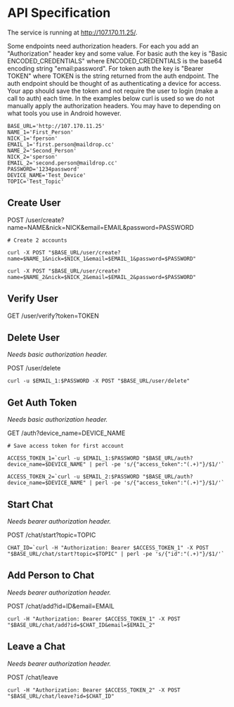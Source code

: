 # API Specification

The service is running at <http://107.170.11.25/>.

Some endpoints need authorization headers. For each you add an "Authorization" header key and some value. For basic auth the key is "Basic ENCODED_CREDENTIALS" where ENCODED_CREDENTIALS is the base64 encoding string "email:password". For token auth the key is "Bearer TOKEN" where TOKEN is the string returned from the auth endpoint. The auth endpoint should be thought of as authenticating a device for access. Your app should save the token and not require the user to login (make a call to auth) each time. In the examples below curl is used so we do not manually apply the authorization headers. You may have to depending on what tools you use in Android however.

```
BASE_URL='http://107.170.11.25'
NAME_1='First_Person'
NICK_1='fperson'
EMAIL_1='first.person@maildrop.cc'
NAME_2='Second_Person'
NICK_2='sperson'
EMAIL_2='second.person@maildrop.cc'
PASSWORD='1234password'
DEVICE_NAME='Test_Device'
TOPIC='Test_Topic'
```

## Create User

POST /user/create?name=NAME&nick=NICK&email=EMAIL&password=PASSWORD

```
# Create 2 accounts

curl -X POST "$BASE_URL/user/create?name=$NAME_1&nick=$NICK_1&email=$EMAIL_1&password=$PASSWORD"

curl -X POST "$BASE_URL/user/create?name=$NAME_2&nick=$NICK_2&email=$EMAIL_2&password=$PASSWORD"
```

## Verify User

GET /user/verify?token=TOKEN

## Delete User
*Needs basic authorization header.*

POST /user/delete

```
curl -u $EMAIL_1:$PASSWORD -X POST "$BASE_URL/user/delete"
```

## Get Auth Token
*Needs basic authorization header.*

GET /auth?device_name=DEVICE_NAME

```
# Save access token for first account

ACCESS_TOKEN_1=`curl -u $EMAIL_1:$PASSWORD "$BASE_URL/auth?device_name=$DEVICE_NAME" | perl -pe 's/{"access_token":"(.+)"}/$1/'`

ACCESS_TOKEN_2=`curl -u $EMAIL_2:$PASSWORD "$BASE_URL/auth?device_name=$DEVICE_NAME" | perl -pe 's/{"access_token":"(.+)"}/$1/'`
```

## Start Chat
*Needs bearer authorization header.*

POST /chat/start?topic=TOPIC

```
CHAT_ID=`curl -H "Authorization: Bearer $ACCESS_TOKEN_1" -X POST "$BASE_URL/chat/start?topic=$TOPIC" | perl -pe 's/{"id":"(.+)"}/$1/'`
```

## Add Person to Chat
*Needs bearer authorization header.*

POST /chat/add?id=ID&email=EMAIL

```
curl -H "Authorization: Bearer $ACCESS_TOKEN_1" -X POST "$BASE_URL/chat/add?id=$CHAT_ID&email=$EMAIL_2"
```

## Leave a Chat
*Needs bearer authorization header.*

POST /chat/leave

```
curl -H "Authorization: Bearer $ACCESS_TOKEN_2" -X POST "$BASE_URL/chat/leave?id=$CHAT_ID"
```
